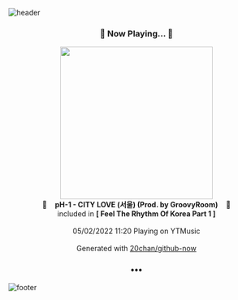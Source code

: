 ![header](https://capsule-render.vercel.app/api?type=wave&height=170&section=header&text=Hi.%20I'm%20SHIFT&fontColor=090707&fontAlignX=45&fontAlignY=65&fontSize=100)

<h3 align="center">🎵 Now Playing... 🎵</h3>
<p align="center">
  <a href="https://music.youtube.com/watch?v=pFyBFbu8Z30">
    <img width="300" src="https://lh3.googleusercontent.com/edSkCI8AMWXJZenSGwuLflyIJonpVLJwmKcIGO2kqJoFLHQE5ygLjaIbUaUttPWo6CUL76ZWB9gquW2t">
  </a>
  <br>
  🎵&nbsp&nbsp&nbsp <b>pH-1 - CITY LOVE (서울) (Prod. by GroovyRoom)</b> &nbsp&nbsp&nbsp🎵
  <br>
  included in <b>[ Feel The Rhythm Of Korea Part 1 ]</b>
  
  <br />
  <br />
  05/02/2022 11:20 Playing on YTMusic
  <br />
  <br />
  Generated with <a href="https://github.com/20chan/github-now">20chan/github-now</a>
</p>

<h3 align="center">•••</h3>

![footer](https://capsule-render.vercel.app/api?type=wave&height=150&section=footer)
